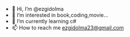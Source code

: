 - 👋 Hi, I’m @ezgidolma
- 👀 I’m interested in book,coding,movie...
- 🌱 I’m currently learning c#
- 📫 How to reach me ezgidolma23@gmail.com

<!---
ezgidolma/ezgidolma is a ✨ special ✨ repository because its `README.md` (this file) appears on your GitHub profile.
You can click the Preview link to take a look at your changes.
--->
